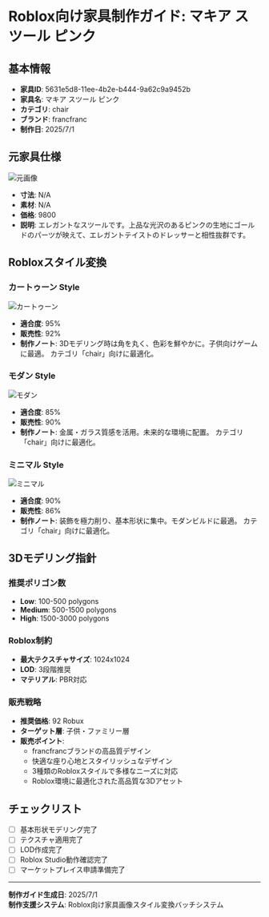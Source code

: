 # Roblox向け家具制作ガイド: マキア スツール  ピンク

## 基本情報

- **家具ID**: 5631e5d8-11ee-4b2e-b444-9a62c9a9452b
- **家具名**: マキア スツール  ピンク
- **カテゴリ**: chair
- **ブランド**: francfranc
- **制作日**: 2025/7/1

## 元家具仕様

![元画像](../original-images/5631e5d8-11ee-4b2e-b444-9a62c9a9452b_francfranc_chair_マキア_スツール_ピンク.jpg)

- **寸法**: N/A
- **素材**: N/A
- **価格**: 9800
- **説明**: エレガントなスツールです。上品な光沢のあるピンクの生地にゴールドのパーツが映えて、エレガントテイストのドレッサーと相性抜群です。

## Robloxスタイル変換

### カートゥーン Style

![カートゥーン](../roblox-transformed/5631e5d8-11ee-4b2e-b444-9a62c9a9452b_francfranc_chair_マキア_スツール_ピンク_roblox-cartoony.png)

- **適合度**: 95%
- **販売性**: 92%
- **制作ノート**: 3Dモデリング時は角を丸く、色彩を鮮やかに。子供向けゲームに最適。 カテゴリ「chair」向けに最適化。

### モダン Style

![モダン](../roblox-transformed/5631e5d8-11ee-4b2e-b444-9a62c9a9452b_francfranc_chair_マキア_スツール_ピンク_roblox-modern.png)

- **適合度**: 85%
- **販売性**: 90%
- **制作ノート**: 金属・ガラス質感を活用。未来的な環境に配置。 カテゴリ「chair」向けに最適化。

### ミニマル Style

![ミニマル](../roblox-transformed/5631e5d8-11ee-4b2e-b444-9a62c9a9452b_francfranc_chair_マキア_スツール_ピンク_roblox-minimalist.png)

- **適合度**: 90%
- **販売性**: 86%
- **制作ノート**: 装飾を極力削り、基本形状に集中。モダンビルドに最適。 カテゴリ「chair」向けに最適化。


## 3Dモデリング指針

### 推奨ポリゴン数
- **Low**: 100-500 polygons
- **Medium**: 500-1500 polygons
- **High**: 1500-3000 polygons

### Roblox制約
- **最大テクスチャサイズ**: 1024x1024
- **LOD**: 3段階推奨
- **マテリアル**: PBR対応

### 販売戦略
- **推奨価格**: 92 Robux
- **ターゲット層**: 子供・ファミリー層
- **販売ポイント**:
  - francfrancブランドの高品質デザイン
  - 快適な座り心地とスタイリッシュなデザイン
  - 3種類のRobloxスタイルで多様なニーズに対応
  - Roblox環境に最適化された高品質な3Dアセット

## チェックリスト
- [ ] 基本形状モデリング完了
- [ ] テクスチャ適用完了
- [ ] LOD作成完了
- [ ] Roblox Studio動作確認完了
- [ ] マーケットプレイス申請準備完了

---

**制作ガイド生成日**: 2025/7/1  
**制作支援システム**: Roblox向け家具画像スタイル変換バッチシステム  
